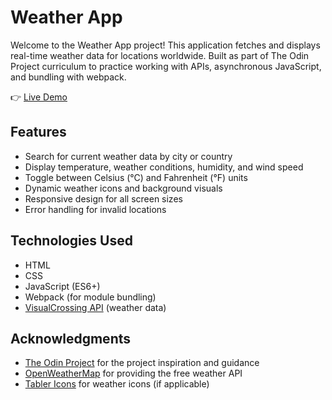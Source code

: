 # Weather App  

Welcome to the Weather App project! This application fetches and displays real-time weather data for locations worldwide. Built as part of The Odin Project curriculum to practice working with APIs, asynchronous JavaScript, and bundling with webpack.

👉 [Live Demo](https://pmota173.github.io/Weather-App/)

## Features  

- Search for current weather data by city or country  
- Display temperature, weather conditions, humidity, and wind speed  
- Toggle between Celsius (°C) and Fahrenheit (°F) units  
- Dynamic weather icons and background visuals  
- Responsive design for all screen sizes  
- Error handling for invalid locations  

## Technologies Used  

- HTML  
- CSS  
- JavaScript (ES6+)  
- Webpack (for module bundling)  
- [VisualCrossing API](https://www.visualcrossing.com/weather-api) (weather data)  

## Acknowledgments  

- [The Odin Project](https://www.theodinproject.com/) for the project inspiration and guidance  
- [OpenWeatherMap](https://openweathermap.org/) for providing the free weather API  
- [Tabler Icons](https://tabler-icons.io/) for weather icons (if applicable)  
